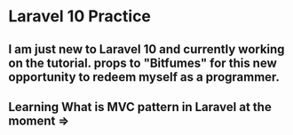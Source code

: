 # Laravel 10 Practice

## I am just new to Laravel 10 and currently working on the tutorial. props to "Bitfumes" for this new opportunity to redeem myself as a programmer. 

## Learning What is MVC pattern in Laravel at the moment =>